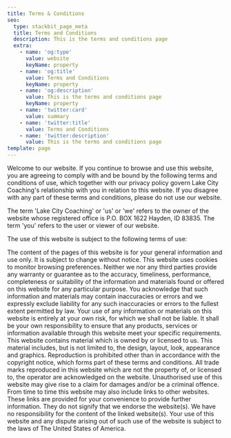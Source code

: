 ```yaml
---
title: Terms & Conditions
seo:
  type: stackbit_page_meta
  title: Terms and Conditions
  description: This is the terms and conditions page
  extra:
    - name: 'og:type'
      value: website
      keyName: property
    - name: 'og:title'
      value: Terms and Conditions
      keyName: property
    - name: 'og:description'
      value: This is the terms and conditions page
      keyName: property
    - name: 'twitter:card'
      value: summary
    - name: 'twitter:title'
      value: Terms and Conditions
    - name: 'twitter:description'
      value: This is the terms and conditions page
template: page
---
```


Welcome to our website. If you continue to browse and use this website, you are agreeing to comply with and be bound by the following terms and conditions of use, which together with our privacy policy govern Lake City Coaching's relationship with you in relation to this website. If you disagree with any part of these terms and conditions, please do not use our website.

The term 'Lake City Coaching' or 'us' or 'we' refers to the owner of the website whose registered office is P.O. BOX 1622 Hayden, ID 83835. The term 'you' refers to the user or viewer of our website.

The use of this website is subject to the following terms of use:

The content of the pages of this website is for your general information and use only. It is subject to change without notice.
This website uses cookies to monitor browsing preferences.
Neither we nor any third parties provide any warranty or guarantee as to the accuracy, timeliness, performance, completeness or suitability of the information and materials found or offered on this website for any particular purpose. You acknowledge that such information and materials may contain inaccuracies or errors and we expressly exclude liability for any such inaccuracies or errors to the fullest extent permitted by law.
Your use of any information or materials on this website is entirely at your own risk, for which we shall not be liable. It shall be your own responsibility to ensure that any products, services or information available through this website meet your specific requirements.
This website contains material which is owned by or licensed to us. This material includes, but is not limited to, the design, layout, look, appearance and graphics. Reproduction is prohibited other than in accordance with the copyright notice, which forms part of these terms and conditions.
All trade marks reproduced in this website which are not the property of, or licensed to, the operator are acknowledged on the website.
Unauthorised use of this website may give rise to a claim for damages and/or be a criminal offence.
From time to time this website may also include links to other websites. These links are provided for your convenience to provide further information. They do not signify that we endorse the website(s). We have no responsibility for the content of the linked website(s).
Your use of this website and any dispute arising out of such use of the website is subject to the laws of The United States of America.
